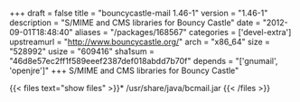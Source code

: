 +++
draft = false
title = "bouncycastle-mail 1.46-1"
version = "1.46-1"
description = "S/MIME and CMS libraries for Bouncy Castle"
date = "2012-09-01T18:48:40"
aliases = "/packages/168567"
categories = ['devel-extra']
upstreamurl = "http://www.bouncycastle.org/"
arch = "x86_64"
size = "528992"
usize = "609416"
sha1sum = "46d8e57ec2ff1f589eeef2387def018abdd7b70f"
depends = "['gnumail', 'openjre']"
+++
S/MIME and CMS libraries for Bouncy Castle"

{{< files text="show files" >}}* /usr/share/java/bcmail.jar
{{< /files >}}